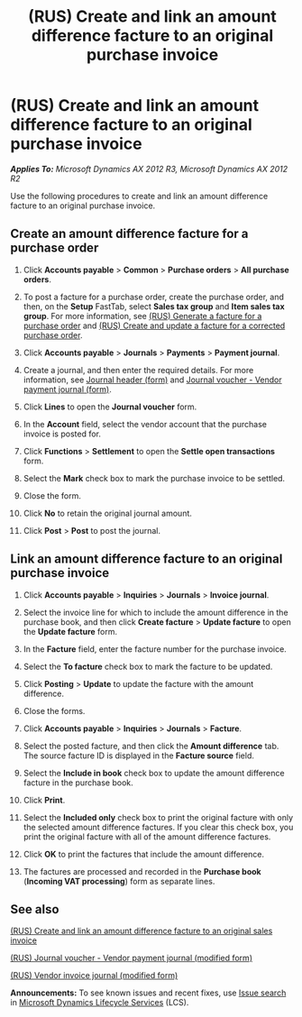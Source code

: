 ﻿---
title: (RUS) Create and link an amount difference facture to an original purchase invoice
TOCTitle: (RUS) Create and link an amount difference facture to an original purchase invoice
ms:assetid: 6978f1d9-ce6d-4129-9e5c-5e81ac483228
ms:mtpsurl: https://technet.microsoft.com/en-us/library/JJ853190(v=AX.60)
ms:contentKeyID: 50396471
ms.date: 04/18/2014
mtps_version: v=AX.60
---

# (RUS) Create and link an amount difference facture to an original purchase invoice 


_**Applies To:** Microsoft Dynamics AX 2012 R3, Microsoft Dynamics AX 2012 R2_

Use the following procedures to create and link an amount difference facture to an original purchase invoice.

## Create an amount difference facture for a purchase order

1.  Click **Accounts payable** \> **Common** \> **Purchase orders** \> **All purchase orders**.

2.  To post a facture for a purchase order, create the purchase order, and then, on the **Setup** FastTab, select **Sales tax group** and **Item sales tax group**. For more information, see [(RUS) Generate a facture for a purchase order](rus-generate-a-facture-for-a-purchase-order.md) and [(RUS) Create and update a facture for a corrected purchase order](rus-create-and-update-a-facture-for-a-corrected-purchase-order.md).

3.  Click **Accounts payable** \> **Journals** \> **Payments** \> **Payment journal**.

4.  Create a journal, and then enter the required details. For more information, see [Journal header (form)](https://technet.microsoft.com/en-us/library/aa557917\(v=ax.60\)) and [Journal voucher - Vendor payment journal (form)](https://technet.microsoft.com/en-us/library/aa599011\(v=ax.60\)).

5.  Click **Lines** to open the **Journal voucher** form.

6.  In the **Account** field, select the vendor account that the purchase invoice is posted for.

7.  Click **Functions** \> **Settlement** to open the **Settle open transactions** form.

8.  Select the **Mark** check box to mark the purchase invoice to be settled.

9.  Close the form.

10. Click **No** to retain the original journal amount.

11. Click **Post** \> **Post** to post the journal.

## Link an amount difference facture to an original purchase invoice

1.  Click **Accounts payable** \> **Inquiries** \> **Journals** \> **Invoice journal**.

2.  Select the invoice line for which to include the amount difference in the purchase book, and then click **Create facture** \> **Update facture** to open the **Update facture** form.

3.  In the **Facture** field, enter the facture number for the purchase invoice.

4.  Select the **To facture** check box to mark the facture to be updated.

5.  Click **Posting** \> **Update** to update the facture with the amount difference.

6.  Close the forms.

7.  Click **Accounts payable** \> **Inquiries** \> **Journals** \> **Facture**.

8.  Select the posted facture, and then click the **Amount difference** tab. The source facture ID is displayed in the **Facture source** field.

9.  Select the **Include in book** check box to update the amount difference facture in the purchase book.

10. Click **Print**.

11. Select the **Included only** check box to print the original facture with only the selected amount difference factures. If you clear this check box, you print the original facture with all of the amount difference factures.

12. Click **OK** to print the factures that include the amount difference.

13. The factures are processed and recorded in the **Purchase book** (**Incoming VAT processing**) form as separate lines.

## See also

[(RUS) Create and link an amount difference facture to an original sales invoice](rus-create-and-link-an-amount-difference-facture-to-an-original-sales-invoice.md)

[(RUS) Journal voucher - Vendor payment journal (modified form)](https://technet.microsoft.com/en-us/library/jj733511\(v=ax.60\))

[(RUS) Vendor invoice journal (modified form)](https://technet.microsoft.com/en-us/library/jj733211\(v=ax.60\))

  
**Announcements:** To see known issues and recent fixes, use [Issue search](http://go.microsoft.com/fwlink/?linkid=389258) in [Microsoft Dynamics Lifecycle Services](http://go.microsoft.com/fwlink/?linkid=306505) (LCS).

